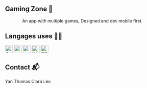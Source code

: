 ## Gaming Zone 👋


<div align="center">
    An app with multiple games,
    Designed and dev mobile first.

</div >  
 

## Langages uses 👨‍💻

<div>
<img width="25px" src="https://cdn.jsdelivr.net/gh/devicons/devicon/icons/javascript/javascript-plain.svg" alt="Javascript">
<img width="25px" src="https://cdn.jsdelivr.net/gh/devicons/devicon/icons/react/react-original.svg" alt="react">
<img width="25px" src="https://cdn.jsdelivr.net/gh/devicons/devicon/icons/nodejs/nodejs-original.svg" alt="node">
<img width="25px" src="https://cdn.jsdelivr.net/gh/devicons/devicon/icons/html5/html5-original.svg" alt="HTML">
<img width="25px" src="https://cdn.jsdelivr.net/gh/devicons/devicon/icons/css3/css3-original.svg" alt="CSS">
</div>

## Contact 📬

Yan
Thomas
Clara
Léo
